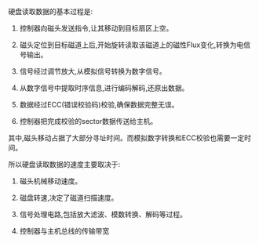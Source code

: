硬盘读取数据的基本过程是:

1. 控制器向磁头发送指令,让其移动到目标扇区上空。

2. 磁头定位到目标磁道上后,开始旋转读取该磁道上的磁性Flux变化,转换为电信号输出。

3. 信号经过调节放大,从模拟信号转换为数字信号。

4. 从数字信号中提取时序信息,进行编码解码,还原出数据。

5. 数据经过ECC(错误校验码)校验,确保数据完整无误。

6. 控制器把完成校验的sector数据传送给主机。

其中,磁头移动占据了大部分寻址时间。而模拟数字转换和ECC校验也需要一定时间。

所以硬盘读取数据的速度主要取决于:

1. 磁头机械移动速度。

2. 磁盘转速,决定了磁道扫描速度。

3. 信号处理电路,包括放大滤波、模数转换、解码等过程。

4. 控制器与主机总线的传输带宽